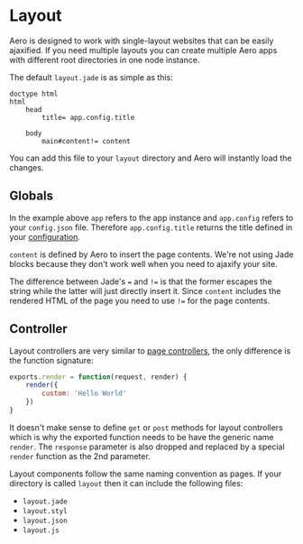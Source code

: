 # Layout

Aero is designed to work with single-layout websites that can be easily ajaxified.
If you need multiple layouts you can create multiple Aero apps with different root directories in one node instance.

The default `layout.jade` is as simple as this:

```jade
doctype html
html
	head
		title= app.config.title

	body
		main#content!= content
```

You can add this file to your `layout` directory and Aero will instantly load the changes.

## Globals

In the example above `app` refers to the app instance and `app.config` refers to your `config.json` file. Therefore `app.config.title` returns the title defined in your [configuration](Configuration.md).

`content` is defined by Aero to insert the page contents. We're not using Jade blocks because they don't work well when you need to ajaxify your site.

The difference between Jade's `=` and `!=` is that the former escapes the string while the latter will just directly insert it. Since `content` includes the rendered HTML of the page you need to use `!=` for the page contents.

## Controller

Layout controllers are very similar to [page controllers](Controllers.md), the only difference is the function signature:

```js
exports.render = function(request, render) {
	render({
		custom: 'Hello World'
	})
}
```

It doesn't make sense to define `get` or `post` methods for layout controllers which is why the exported function needs to be have the generic name `render`. The `response` parameter is also dropped and replaced by a special `render` function as the 2nd parameter.

Layout components follow the same naming convention as pages. If your directory is called `layout` then it can include the following files:

* `layout.jade`
* `layout.styl`
* `layout.json`
* `layout.js`